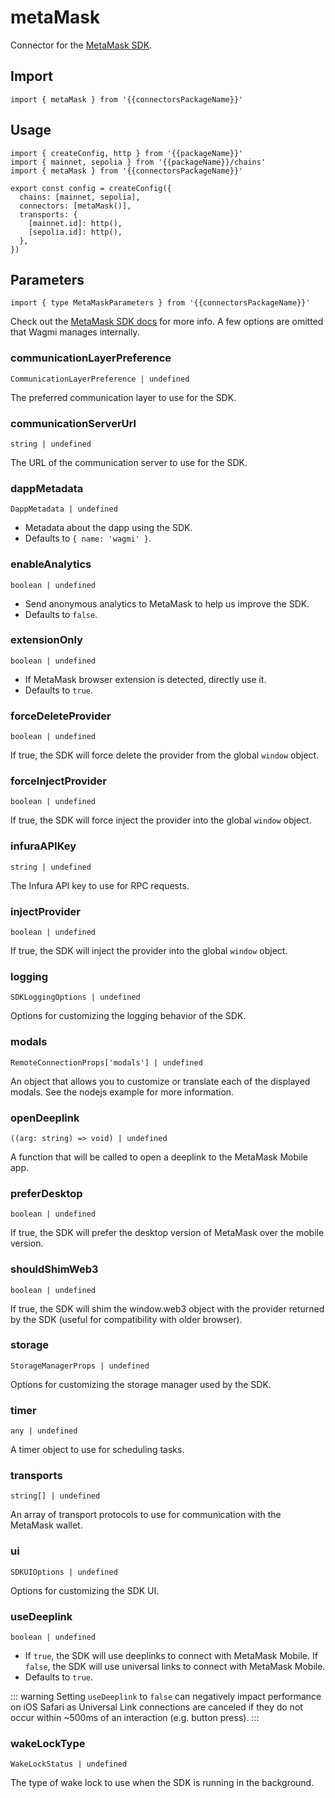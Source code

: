 <!-- <script setup>
const docsPath = 'react'
const packageName = 'wagmi'
const connectorsPackageName = 'wagmi/connectors'
</script> -->

# metaMask

Connector for the [MetaMask SDK](https://github.com/MetaMask/metamask-sdk).

## Import

```ts-vue
import { metaMask } from '{{connectorsPackageName}}'
```

## Usage

```ts-vue{3,7}
import { createConfig, http } from '{{packageName}}'
import { mainnet, sepolia } from '{{packageName}}/chains'
import { metaMask } from '{{connectorsPackageName}}'

export const config = createConfig({
  chains: [mainnet, sepolia],
  connectors: [metaMask()],
  transports: {
    [mainnet.id]: http(),
    [sepolia.id]: http(),
  },
})
```

## Parameters

```ts-vue
import { type MetaMaskParameters } from '{{connectorsPackageName}}'
```
Check out the [MetaMask SDK docs](https://github.com/MetaMask/metamask-sdk?tab=readme-ov-file#sdk-options) for more info. A few options are omitted that Wagmi manages internally.

### communicationLayerPreference

`CommunicationLayerPreference | undefined`

The preferred communication layer to use for the SDK.

### communicationServerUrl

`string | undefined`

The URL of the communication server to use for the SDK.

### dappMetadata

`DappMetadata | undefined`

- Metadata about the dapp using the SDK.
- Defaults to `{ name: 'wagmi' }`.

### enableAnalytics

`boolean | undefined`

- Send anonymous analytics to MetaMask to help us improve the SDK.
- Defaults to `false`.

### extensionOnly

`boolean | undefined`

- If MetaMask browser extension is detected, directly use it.
- Defaults to `true`.

### forceDeleteProvider

`boolean | undefined`

If true, the SDK will force delete the provider from the global `window` object.


### forceInjectProvider

`boolean | undefined`

If true, the SDK will force inject the provider into the global `window` object.

### infuraAPIKey

`string | undefined`

The Infura API key to use for RPC requests.

### injectProvider

`boolean | undefined`

If true, the SDK will inject the provider into the global `window` object.

### logging

`SDKLoggingOptions | undefined`

Options for customizing the logging behavior of the SDK.

### modals

`RemoteConnectionProps['modals'] | undefined`

An object that allows you to customize or translate each of the displayed modals. See the nodejs example for more information.

### openDeeplink

`((arg: string) => void) | undefined`

A function that will be called to open a deeplink to the MetaMask Mobile app.

### preferDesktop

`boolean | undefined`

If true, the SDK will prefer the desktop version of MetaMask over the mobile version.

### shouldShimWeb3

`boolean | undefined`

If true, the SDK will shim the window.web3 object with the provider returned by the SDK (useful for compatibility with older browser).

### storage

`StorageManagerProps | undefined`

Options for customizing the storage manager used by the SDK.

### timer

`any | undefined`

A timer object to use for scheduling tasks.

### transports

`string[] | undefined`

An array of transport protocols to use for communication with the MetaMask wallet.

### ui

`SDKUIOptions | undefined`

Options for customizing the SDK UI.

### useDeeplink

`boolean | undefined`

- If `true`, the SDK will use deeplinks to connect with MetaMask Mobile. If `false`, the SDK will use universal links to connect with MetaMask Mobile.
- Defaults to `true`.

::: warning
Setting `useDeeplink` to `false` can negatively impact performance on iOS Safari as Universal Link connections are canceled if they do not occur within ~500ms of an interaction (e.g. button press).
:::

### wakeLockType

`WakeLockStatus | undefined`

The type of wake lock to use when the SDK is running in the background.
